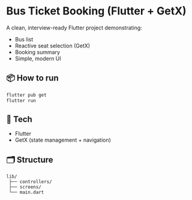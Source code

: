 # Bus Ticket Booking (Flutter + GetX)

A clean, interview-ready Flutter project demonstrating:
- Bus list
- Reactive seat selection (GetX)
- Booking summary
- Simple, modern UI

## 📦 How to run
```bash
flutter pub get
flutter run
```

## 🔧 Tech
- Flutter
- GetX (state management + navigation)

## 🗂 Structure
```
lib/
 ├── controllers/
 ├── screens/
 └── main.dart
```
